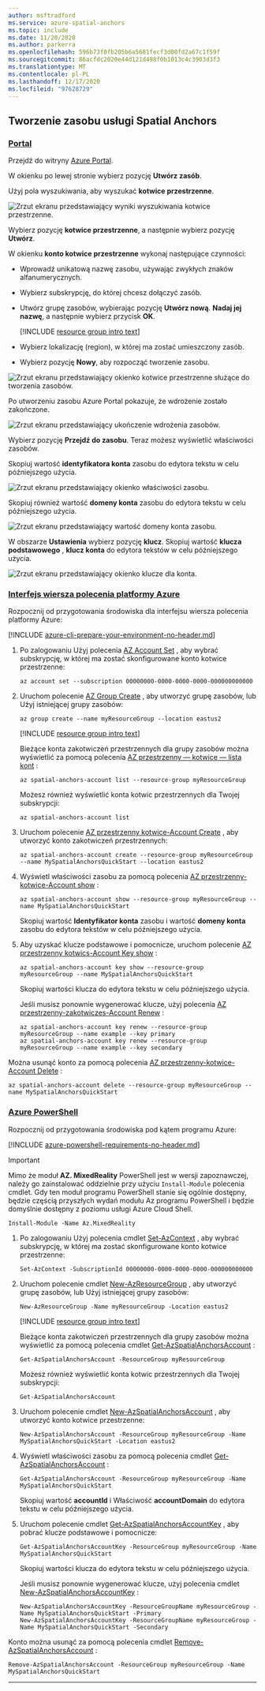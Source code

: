 ```yaml
---
author: msftradford
ms.service: azure-spatial-anchors
ms.topic: include
ms.date: 11/20/2020
ms.author: parkerra
ms.openlocfilehash: 596b73f8fb205b6a5681fecf3d00fd2a67c1f59f
ms.sourcegitcommit: 86acfdc2020e44d121d498f0b1013c4c3903d3f3
ms.translationtype: MT
ms.contentlocale: pl-PL
ms.lasthandoff: 12/17/2020
ms.locfileid: "97628729"
---
```

## <a name="create-a-spatial-anchors-resource"></a>Tworzenie zasobu usługi Spatial Anchors

### <a name="portal"></a>[Portal](#tab/azure-portal)

Przejdź do witryny <a href="https://portal.azure.com" target="_blank">Azure Portal</a>.

W okienku po lewej stronie wybierz pozycję **Utwórz zasób**.

Użyj pola wyszukiwania, aby wyszukać **kotwice przestrzenne**.

![Zrzut ekranu przedstawiający wyniki wyszukiwania kotwice przestrzenne.](./media/spatial-anchors-get-started-create-resource/portal-search.png)

Wybierz pozycję **kotwice przestrzenne**, a następnie wybierz pozycję **Utwórz**.

W okienku **konto kotwice przestrzenne** wykonaj następujące czynności:

* Wprowadź unikatową nazwę zasobu, używając zwykłych znaków alfanumerycznych.
* Wybierz subskrypcję, do której chcesz dołączyć zasób.
* Utwórz grupę zasobów, wybierając pozycję **Utwórz nową**. **Nadaj jej nazwę**, a następnie wybierz przycisk **OK**.

  [!INCLUDE [resource group intro text](resource-group.md)]

* Wybierz lokalizację (region), w której ma zostać umieszczony zasób.
* Wybierz pozycję **Nowy**, aby rozpocząć tworzenie zasobu.

![Zrzut ekranu przedstawiający okienko kotwice przestrzenne służące do tworzenia zasobów.](./media/spatial-anchors-get-started-create-resource/create-resource-form.png)

Po utworzeniu zasobu Azure Portal pokazuje, że wdrożenie zostało zakończone.

![Zrzut ekranu przedstawiający ukończenie wdrożenia zasobów.](./media/spatial-anchors-get-started-create-resource/deployment-complete.png)

Wybierz pozycję **Przejdź do zasobu**. Teraz możesz wyświetlić właściwości zasobów.

Skopiuj wartość **identyfikatora konta** zasobu do edytora tekstu w celu późniejszego użycia.

![Zrzut ekranu przedstawiający okienko właściwości zasobu.](./media/spatial-anchors-get-started-create-resource/view-resource-properties.png)

Skopiuj również wartość **domeny konta** zasobu do edytora tekstu w celu późniejszego użycia.

![Zrzut ekranu przedstawiający wartość domeny konta zasobu.](./media/spatial-anchors-get-started-create-resource/view-resource-domain.png)

W obszarze **Ustawienia** wybierz pozycję **klucz**. Skopiuj wartość **klucza podstawowego** , **klucz konta** do edytora tekstów w celu późniejszego użycia.

![Zrzut ekranu przedstawiający okienko klucze dla konta.](./media/spatial-anchors-get-started-create-resource/view-account-key.png)

### <a name="azure-cli"></a>[Interfejs wiersza polecenia platformy Azure](#tab/azure-cli)

Rozpocznij od przygotowania środowiska dla interfejsu wiersza polecenia platformy Azure:

[!INCLUDE [azure-cli-prepare-your-environment-no-header.md](azure-cli-prepare-your-environment-no-header.md)]

1. Po zalogowaniu Użyj polecenia [AZ Account Set](/cli/azure/account#az_account_set) , aby wybrać subskrypcję, w której ma zostać skonfigurowane konto kotwice przestrzenne:

   ```azurecli
   az account set --subscription 00000000-0000-0000-0000-000000000000
   ```

1. Uruchom polecenie [AZ Group Create](/cli/azure/group#az_group_create) , aby utworzyć grupę zasobów, lub Użyj istniejącej grupy zasobów:

   ```azurecli
   az group create --name myResourceGroup --location eastus2
   ```

   [!INCLUDE [resource group intro text](resource-group.md)]

   Bieżące konta zakotwiczeń przestrzennych dla grupy zasobów można wyświetlić za pomocą polecenia [AZ przestrzenny — kotwice — lista kont](/cli/azure/ext/mixed-reality/spatial-anchors-account#ext_mixed_reality_az_spatial_anchors_account_list) :

   ```azurecli
   az spatial-anchors-account list --resource-group myResourceGroup
   ```

   Możesz również wyświetlić konta kotwic przestrzennych dla Twojej subskrypcji:

   ```azurecli
   az spatial-anchors-account list
   ```

1. Uruchom polecenie [AZ przestrzenny kotwice-Account Create](/cli/azure/ext/mixed-reality/spatial-anchors-account#ext_mixed_reality_az_spatial_anchors_account_create) , aby utworzyć konto zakotwiczeń przestrzennych:

   ```azurecli
   az spatial-anchors-account create --resource-group myResourceGroup --name MySpatialAnchorsQuickStart --location eastus2
   ```

1. Wyświetl właściwości zasobu za pomocą polecenia [AZ przestrzenny-kotwice-Account show](/cli/azure/ext/mixed-reality/spatial-anchors-account#ext_mixed_reality_az_spatial_anchors_account_show) :

   ```azurecli
   az spatial-anchors-account show --resource-group myResourceGroup --name MySpatialAnchorsQuickStart
   ```

   Skopiuj wartość **Identyfikator konta** zasobu i wartość **domeny konta** zasobu do edytora tekstów w celu późniejszego użycia.

1. Aby uzyskać klucze podstawowe i pomocnicze, uruchom polecenie [AZ przestrzenny kotwics-Account Key show](/cli/azure/ext/mixed-reality/spatial-anchors-account/key#ext_mixed_reality_az_spatial_anchors_account_key_show) :

   ```azurecli
   az spatial-anchors-account key show --resource-group myResourceGroup --name MySpatialAnchorsQuickStart
   ```

   Skopiuj wartości klucza do edytora tekstu w celu późniejszego użycia.

   Jeśli musisz ponownie wygenerować klucze, użyj polecenia [AZ przestrzenny-zakotwiczes-Account Renew](/cli/azure/ext/mixed-reality/spatial-anchors-account/key#ext_mixed_reality_az_spatial_anchors_account_key_renew) :

   ```azurecli
   az spatial-anchors-account key renew --resource-group myResourceGroup --name example --key primary
   az spatial-anchors-account key renew --resource-group myResourceGroup --name example --key secondary
   ```

Można usunąć konto za pomocą polecenia [AZ przestrzenny-kotwice-Account Delete](/cli/azure/ext/mixed-reality/spatial-anchors-account#ext_mixed_reality_az_spatial_anchors_account_delete) :

```azurecli
az spatial-anchors-account delete --resource-group myResourceGroup --name MySpatialAnchorsQuickStart
```

### <a name="azure-powershell"></a>[Azure PowerShell](#tab/azure-powershell)

Rozpocznij od przygotowania środowiska pod kątem programu Azure:

[!INCLUDE [azure-powershell-requirements-no-header.md](azure-powershell-requirements-no-header.md)]

> [!IMPORTANT]
> Mimo że moduł **AZ. MixedReality** PowerShell jest w wersji zapoznawczej, należy go zainstalować oddzielnie przy użyciu `Install-Module` polecenia cmdlet. Gdy ten moduł programu PowerShell stanie się ogólnie dostępny, będzie częścią przyszłych wydań modułu Az programu PowerShell i będzie domyślnie dostępny z poziomu usługi Azure Cloud Shell.

```azurepowershell-interactive
Install-Module -Name Az.MixedReality
```

1. Po zalogowaniu Użyj polecenia cmdlet [Set-AzContext](/powershell/module/az.accounts/set-azcontext) , aby wybrać subskrypcję, w której ma zostać skonfigurowane konto kotwice przestrzenne:

   ```azurepowershell-interactive
   Set-AzContext -SubscriptionId 00000000-0000-0000-0000-000000000000
   ```

1. Uruchom polecenie cmdlet [New-AzResourceGroup](/powershell/module/az.resources/new-azresourcegroup) , aby utworzyć grupę zasobów, lub Użyj istniejącej grupy zasobów:

   ```azurepowershell-interactive
   New-AzResourceGroup -Name myResourceGroup -Location eastus2
   ```

   [!INCLUDE [resource group intro text](resource-group.md)]

   Bieżące konta zakotwiczeń przestrzennych dla grupy zasobów można wyświetlić za pomocą polecenia cmdlet [Get-AzSpatialAnchorsAccount](/powershell/module/az.mixedreality/get-azspatialanchorsaccount) :

   ```azurepowershell-interactive
   Get-AzSpatialAnchorsAccount -ResourceGroup myResourceGroup
   ```

   Możesz również wyświetlić konta kotwic przestrzennych dla Twojej subskrypcji:

   ```azurepowershell-interactive
   Get-AzSpatialAnchorsAccount
   ```

1. Uruchom polecenie cmdlet [New-AzSpatialAnchorsAccount](/powershell/module/az.mixedreality/new-azspatialanchorsaccount) , aby utworzyć konto kotwice przestrzenne:

   ```azurepowershell-interactive
   New-AzSpatialAnchorsAccount -ResourceGroup myResourceGroup -Name MySpatialAnchorsQuickStart -Location eastus2
   ```

1. Wyświetl właściwości zasobu za pomocą polecenia cmdlet [Get-AzSpatialAnchorsAccount](/powershell/module/az.mixedreality/get-azspatialanchorsaccount) :

   ```azurepowershell-interactive
   Get-AzSpatialAnchorsAccount -ResourceGroup myResourceGroup -Name MySpatialAnchorsQuickStart
   ```

   Skopiuj wartość **accountId** i Właściwość **accountDomain** do edytora tekstu w celu późniejszego użycia.

1. Uruchom polecenie cmdlet [Get-AzSpatialAnchorsAccountKey](/powershell/module/az.mixedreality/get-azspatialanchorsaccountkey) , aby pobrać klucze podstawowe i pomocnicze:

   ```azurepowershell-interactive
   Get-AzSpatialAnchorsAccountKey -ResourceGroup myResourceGroup -Name MySpatialAnchorsQuickStart
   ```

   Skopiuj wartości klucza do edytora tekstu w celu późniejszego użycia.

   Jeśli musisz ponownie wygenerować klucze, użyj polecenia cmdlet [New-AzSpatialAnchorsAccountKey](/powershell/module/az.mixedreality/new-azspatialanchorsaccountkey) :

   ```azurepowershell-interactive
   New-AzSpatialAnchorsAccountKey -ResourceGroupName myResourceGroup -Name MySpatialAnchorsQuickStart -Primary
   New-AzSpatialAnchorsAccountKey -ResourceGroupName myResourceGroup -Name MySpatialAnchorsQuickStart -Secondary
   ```

Konto można usunąć za pomocą polecenia cmdlet [Remove-AzSpatialAnchorsAccount](/powershell/module/az.mixedreality/remove-azspatialanchorsaccount) :

```azurepowershell-interactive
Remove-AzSpatialAnchorsAccount -ResourceGroup myResourceGroup -Name MySpatialAnchorsQuickStart
```

---
